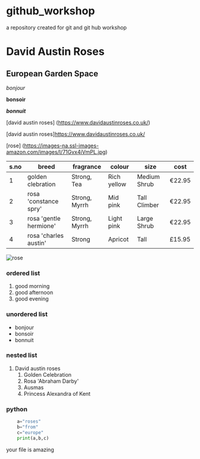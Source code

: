 # github_workshop
a repository created for git and git hub workshop
# David Austin Roses

## European Garden Space

*bonjour*

**bonsoir**

***bonnuit***

[david austin roses] (https://www.davidaustinroses.co.uk/)

[david austin roses]<https://www.davidaustinroses.co.uk/>


[rose] (https://images-na.ssl-images-amazon.com/images/I/71Gvx4iVmPL.jpg)

|s.no|breed|fragrance|colour|size|cost|
|----|-----|---------|------|----|----|
|1|golden clebration|Strong, Tea|Rich yellow|Medium Shrub|€22.95|
|2|rosa 'constance spry'|Strong, Myrrh|Mid pink|Tall Climber|€22.95|
|3|rosa 'gentle hermione'|Strong, Myrrh| Light pink| Large Shrub|€22.95|
|4|rosa 'charles austin'| Strong|Apricot|Tall|£15.95|

![rose](https://images-na.ssl-images-amazon.com/images/I/71Gvx4iVmPL.jpg)

### ordered list
1. good morning
2. good afternoon
3. good evening

### unordered list
- bonjour
- bonsoir
- bonnuit

### nested list
1. David austin roses
   1. Golden Celebration
   2. Rosa 'Abraham Darby'
   3. Ausmas
   4. Princess Alexandra of Kent

### python
``` python
    a="roses"
    b="from"
    c="europe"
    print(a,b,c)
```  

your file is amazing
